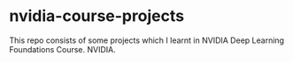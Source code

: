 # nvidia-course-projects
This repo consists of some projects which I learnt in NVIDIA Deep Learning Foundations Course.
NVIDIA.
